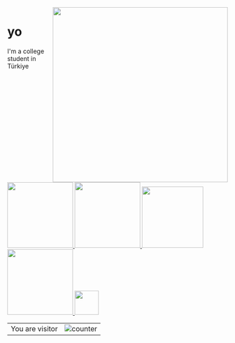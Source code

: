 <a href="https://github.com/yusufklncc?tab=repositories">
  <img align="right" src="https://github-readme-stats.vercel.app/api?username=yusufklncc&show_icons=true" width="400px" />
</a>

# yo

I'm a college student in Türkiye

<p align="left">
<a href="https://t.me/yusufklncc">
  <img src="https://img.shields.io/badge/-@yusufklncc-2CA5E0?logo=Telegram&logoColor=white" width="150"/> </a>
<a href="https://www.youtube.com/c/yusufklncc">
  <img src="https://img.shields.io/badge/-@yusufklncc-red?logo=YouTube&logoColor=white" width="150"/> </a>
<a href="https://www.paypal.com/paypalme/sevenpay">
  <img src="https://img.shields.io/badge/-@sevenpay-2CA5E0?logo=PayPal" width="140"/> </a>
<a href="https://www.buymeacoffee.com/yusufklncc">
  <img src="https://www.buymeacoffee.com/assets/img/custom_images/orange_img.png" width="150"/> </a>
<a href="https://dijital.link/yusufklncc">
  <img src="https://img.shields.io/badge/-links-white?&logoColor=black" width="55"/> </a>  


<table>
  <tr>
    <td>You are visitor</td>
    <td><img src="https://profile-counter.glitch.me/menaxmaged/count.svg" alt="counter" /></td>
  </tr>
</table>
